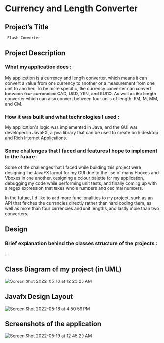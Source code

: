 # Currency and Length Converter

## Project’s Title

     Flash Converter

## Project Description

   ### What my application does : 
   
   My application is a currency and length converter, which means it can convert a value from one currency to another or a measurement from one unit to      another. To be more specific, the currency converter can convert between four currencies: CAD, USD, YEN, and EURO. As well as the length converter        which can also convert between four units of length: KM, M, MM, and CM.

   ### How it was built and what technologies I used :
   
   My application's logic was implemented in Java, and the GUI was developed in JavaFX, a java library that can be used to create both desktop and Rich      Internet Applications.

   ### Some challenges that I faced and features I hope to implement in the future :
   
   Some of the challenges that I faced while building this project were designing the JavaFX layout for my GUI due to the use of many Hboxes and Vboxes      in one another, designing a colour palette for my application, debugging my code while performing unit tests, and finally coming up with a regex          expression that takes whole numbers and decimal numbers.

   In the future, I'd like to add more functionalities to my project, such as an API that fetches the currencies directly rather than hard coding them,      as well as more than four currencies and unit lengths, and lastly more than two converters.

     
## Design

   ### Brief explanation behind the classes structure of the projects :
   ...
       
## Class Diagram of my project (in UML)
![Screen Shot 2022-05-16 at 12 23 23 AM](https://user-images.githubusercontent.com/99833243/169211590-2e78a33b-a491-4530-8100-8a637d62a434.png)
   

## Javafx Design Layout
![Screen Shot 2022-05-18 at 4 50 59 PM](https://user-images.githubusercontent.com/99833243/169212911-2e81a61d-d689-46d2-a365-fb2ab7051148.png)


## Screenshots of the application
![Screen Shot 2022-05-19 at 12 45 29 AM](https://user-images.githubusercontent.com/99833243/169210922-1c02af3f-b9f2-445d-a106-7049835b12f1.png)
